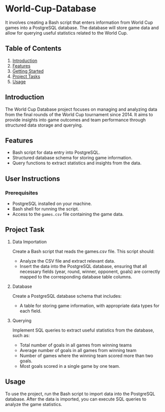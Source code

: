 # World-Cup-Database
 It involves creating a Bash script that enters information from World Cup games into a PostgreSQL database. 
 The database will store game data and allow for querying useful statistics related to the World Cup.

## Table of Contents

1. [Introduction](#introduction)
2. [Features](#features)
3. [Getting Started](#getting-started)
4. [Project Tasks](#project-tasks)
5. [Usage](#usage)
   

## Introduction

The World Cup Database project focuses on managing and analyzing data from the final rounds of the World Cup tournament since 2014. It aims to provide insights into game outcomes and team performance through structured data storage and querying. 

## Features

- Bash script for data entry into PostgreSQL.
- Structured database schema for storing game information.
- Query functions to extract statistics and insights from the data.

 ## User Instructions

### Prerequisites

- PostgreSQL installed on your machine.
- Bash shell for running the script.
- Access to the `games.csv` file containing the game data.

   
## Project Task
1. Data Importation
   
   Create a Bash script that reads the games.csv file. This script should:
   * Analyze the CSV file and extract relevant data.
   * Insert the data into the PostgreSQL database, ensuring that all necessary fields (year, round, winner, opponent, goals) are correctly mapped to the corresponding database table columns.
2. Database

   Create a PostgreSQL database schema that includes:
   * A table for storing game information, with appropriate data types for each field.
3. Querying

   Implement SQL queries to extract useful statistics from the database, such as:
   * Total number of goals in all games from winning teams
   * Average number of goals in all games from winning team
   * Number of games where the winning team scored more than two goals.
   * Most goals scored in a single game by one team.

 ## Usage
 To use the project, run the Bash script to import data into the PostgreSQL database. After the data is imported, you can execute SQL queries to analyze the game statistics.


   
